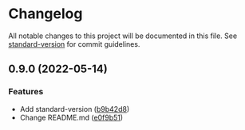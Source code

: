 # Changelog

All notable changes to this project will be documented in this file. See [standard-version](https://github.com/conventional-changelog/standard-version) for commit guidelines.

## 0.9.0 (2022-05-14)


### Features

* Add standard-version ([b9b42d8](https://github.com/DanteZZ/h4ckit/commitsb9b42d878935cce9d58282b5e01d9ddd5bc168c1))
* Change README.md ([e0f9b51](https://github.com/DanteZZ/h4ckit/commitse0f9b515c73264a7d7e49f3e1303d3c7a6b6fc4a))
